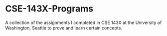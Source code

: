 # CSE-143X-Programs
A collection of the assignments I completed in CSE 143X at the University of Washington, Seattle to prove and learn certain concepts.
